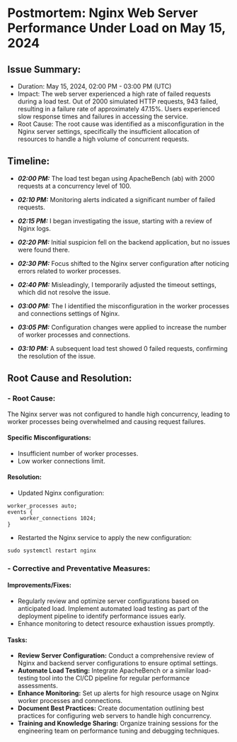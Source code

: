 # Postmortem: Nginx Web Server Performance Under Load on May 15, 2024

## Issue Summary:

- Duration: May 15, 2024, 02:00 PM - 03:00 PM (UTC)
- Impact: The web server experienced a high rate of failed requests during a load test. Out of 2000 simulated HTTP requests, 943 failed, resulting in a failure rate of approximately 47.15%. Users experienced slow response times and failures in accessing the service.
- Root Cause: The root cause was identified as a misconfiguration in the Nginx server settings, specifically the insufficient allocation of resources to handle a high volume of concurrent requests.

## Timeline:
* ***02:00 PM:*** The load test began using ApacheBench (ab) with 2000 requests at a concurrency level of 100.

* ***02:10 PM:*** Monitoring alerts indicated a significant number of failed requests.

* ***02:15 PM:*** I began investigating the issue, starting with a review of Nginx logs.

* ***02:20 PM:*** Initial suspicion fell on the backend application, but no issues were found there.

* ***02:30 PM:*** Focus shifted to the Nginx server configuration after noticing errors related to worker processes.

* ***02:40 PM:*** Misleadingly, I temporarily adjusted the timeout settings, which did not resolve the issue.

* ***03:00 PM:*** The I identified the misconfiguration in the worker processes and connections settings of Nginx.

* ***03:05 PM:*** Configuration changes were applied to increase the number of worker processes and connections.

* ***03:10 PM:*** A subsequent load test showed 0 failed requests, confirming the resolution of the issue.

## Root Cause and Resolution:

### - Root Cause: 
The Nginx server was not configured to handle high concurrency, leading to worker processes being overwhelmed and causing request failures.
 
#### Specific Misconfigurations:
- Insufficient number of worker processes.
- Low worker connections limit.

#### Resolution:
- Updated Nginx configuration:

```
worker_processes auto;
events {
    worker_connections 1024;
}
```

- Restarted the Nginx service to apply the new configuration:
```
sudo systemctl restart nginx
```

### - Corrective and Preventative Measures:
#### Improvements/Fixes:

- Regularly review and optimize server configurations based on anticipated load.
Implement automated load testing as part of the deployment pipeline to identify performance issues early.
- Enhance monitoring to detect resource exhaustion issues promptly.

#### Tasks:

- **Review Server Configuration:**
Conduct a comprehensive review of Nginx and backend server configurations to ensure optimal settings.
- **Automate Load Testing:**
Integrate ApacheBench or a similar load-testing tool into the CI/CD pipeline for regular performance assessments.
- **Enhance Monitoring:**
Set up alerts for high resource usage on Nginx worker processes and connections.
- **Document Best Practices:**
Create documentation outlining best practices for configuring web servers to handle high concurrency.
- **Training and Knowledge Sharing:**
Organize training sessions for the engineering team on performance tuning and debugging techniques.
